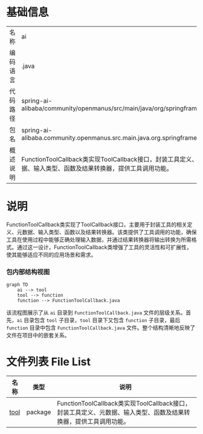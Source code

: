 # 基础信息

|      |      |
|------|------|
| 名称 | ai |
| 编码语言 | .java |
| 代码路径 | spring-ai-alibaba/community/openmanus/src/main/java/org/springframework/ai |
| 包名 | spring-ai-alibaba.community.openmanus.src.main.java.org.springframework.ai |
| 概述说明 | FunctionToolCallback类实现ToolCallback接口，封装工具定义、元数据、输入类型、函数及结果转换器，提供工具调用功能。 |

# 说明

FunctionToolCallback类实现了ToolCallback接口，主要用于封装工具的相关定义、元数据、输入类型、函数以及结果转换器。该类提供了工具调用的功能，确保工具在使用过程中能够正确处理输入数据，并通过结果转换器将输出转换为所需格式。通过这一设计，FunctionToolCallback类增强了工具的灵活性和可扩展性，使其能够适应不同的应用场景和需求。


### 包内部结构视图

```mermaid
graph TD
    ai --> tool
    tool --> function
    function --> FunctionToolCallback.java
```

该流程图展示了从 `ai` 目录到 `FunctionToolCallback.java` 文件的层级关系。首先，`ai` 目录包含 `tool` 子目录，`tool` 目录下又包含 `function` 子目录，最后 `function` 目录中包含 `FunctionToolCallback.java` 文件。整个结构清晰地反映了文件在项目中的嵌套关系。

# 文件列表 File List

| 名称   | 类型  | 说明 |
|-------|------|-------------|
| [tool](tool/_module.md) | package | FunctionToolCallback类实现ToolCallback接口，封装工具定义、元数据、输入类型、函数及结果转换器，提供工具调用功能。 |


